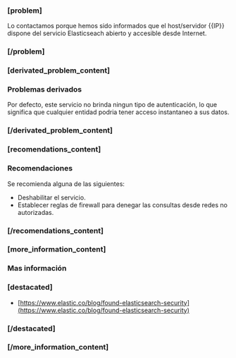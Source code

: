 ### [problem]
Lo contactamos porque hemos sido informados que el host/servidor {{IP}} dispone del servicio Elasticseach abierto y accesible desde Internet.
### [/problem]

### [derivated_problem_content]
### Problemas derivados
Por defecto, este servicio no brinda ningun tipo de autenticación, lo que significa que cualquier entidad podria tener acceso instantaneo a sus datos.
### [/derivated_problem_content]

### [recomendations_content]
### Recomendaciones
Se recomienda alguna de las siguientes:

* Deshabilitar el servicio.
* Establecer reglas de firewall para denegar las consultas desde redes no autorizadas. 
### [/recomendations_content]

### [more_information_content]
### Mas información
### [destacated]
* [https://www.elastic.co/blog/found-elasticsearch-security](https://www.elastic.co/blog/found-elasticsearch-security)
### [/destacated]
### [/more_information_content]